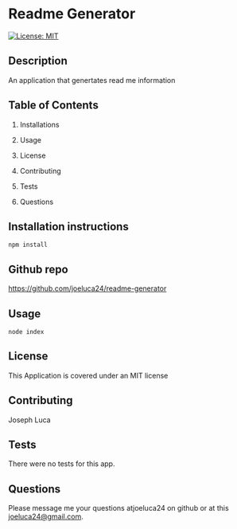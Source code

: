 # Readme Generator

[![License: MIT](https://img.shields.io/badge/License-MIT-yellow.svg)](https://opensource.org/licenses/MIT)

## Description

An application that genertates read me information 

## Table of Contents

1. Installations

2. Usage

3. License

4. Contributing

5. Tests

6. Questions

## Installation instructions

`npm install`

## Github repo

https://github.com/joeluca24/readme-generator

## Usage

`node index`

## License

This Application is covered under an MIT license 

## Contributing

Joseph Luca

## Tests

There were no tests for this app.

## Questions

Please message me your questions atjoeluca24 on github or at this joeluca24@gmail.com.

